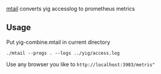 [mtail](https://github.com/google/mtail) converts yig accesslog to prometheus metrics

## Usage

Put yig-combine.mtail in current directory

```
./mtail --progs . --logs ../yig/access.log
```

Use any browser you like to ```http://localhost:3903/metris"```



